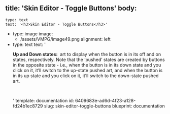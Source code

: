 title: 'Skin Editor - Toggle Buttons'
body:
  -
    type: text
    text: '<h3>Skin Editor - Toggle Buttons</h3>'
  -
    type: image
    image:
      - /assets/VMPG/image49.png
    alignment: left
  -
    type: text
    text: '<p><strong>Up and Down states:</strong> &nbsp;art to display when the button is in its off and on states, respectively. Note that the ‘pushed’ states are created by buttons in the opposite state - i.e., when the button is in its down state and you click on it, it’ll switch to the up-state pushed art, and when the button is in its up state and you click on it, it’ll switch to the down-state pushed art.<br></p><p><br></p>'
template: documentation
id: 6409683e-ad6d-4f23-a128-fd24b1ec8729
slug: skin-editor-toggle-buttons
blueprint: documentation
